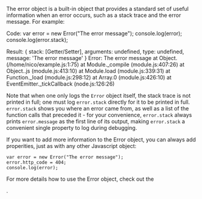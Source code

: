 The error object is a built-in object that provides a standard set of useful information when an error occurs, such as a stack trace and the error message. For example:

Code:
    var error = new Error("The error message");
    console.log(error);
    console.log(error.stack);

Result:
    { stack: [Getter/Setter],
      arguments: undefined,
      type: undefined,
      message: 'The error message' }
    Error: The error message
        at Object.<anonymous> (/home/nico/example.js:1:75)
        at Module._compile (module.js:407:26)
        at Object..js (module.js:413:10)
        at Module.load (module.js:339:31)
        at Function._load (module.js:298:12)
        at Array.0 (module.js:426:10)
        at EventEmitter._tickCallback (node.js:126:26)

Note that when one only logs the `Error` object itself, the stack trace is not printed in full; one must log `error.stack` directly for it to be printed in full.  `error.stack` shows you where an error came from, as well as a list of the function calls that preceded it - for your convenience, `error.stack` always prints `error.message` as the first line of its output, making `error.stack` a convenient single property to log during debugging.

If you want to add more information to the Error object, you can always add properities, just as with any other Javascript object: 

    var error = new Error("The error message");
    error.http_code = 404;
    console.log(error);

For more details how to use the Error object, check out the <article on error conventions>.

